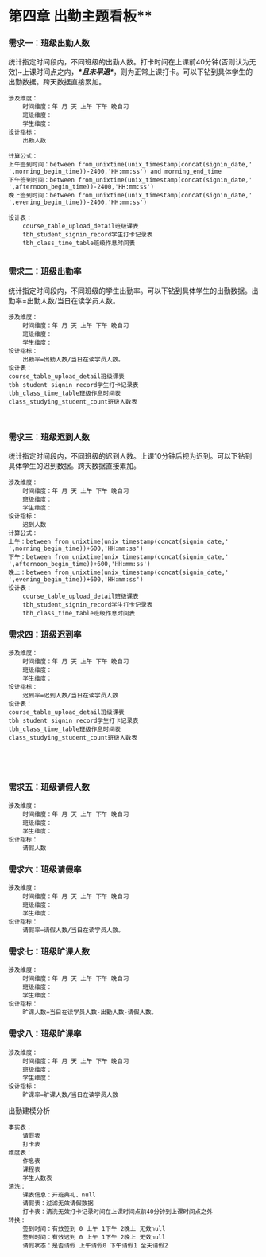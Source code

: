 # 第四章 出勤主题看板**

### 需求一：班级出勤人数

统计指定时间段内，不同班级的出勤人数。打卡时间在上课前40分钟(否则认为无效)~上课时间点之内，***\*且未早退\****，则为正常上课打卡。可以下钻到具体学生的出勤数据。跨天数据直接累加。

```
涉及维度：
    时间维度：年 月 天 上午 下午 晚自习
    班级维度：
    学生维度：
设计指标：
	出勤人数

计算公式：
上午签到时间：between from_unixtime(unix_timestamp(concat(signin_date,' ',morning_begin_time))-2400,'HH:mm:ss') and morning_end_time
下午签到时间：between from_unixtime(unix_timestamp(concat(signin_date,' ',afternoon_begin_time))-2400,'HH:mm:ss')
晚上签到时间：between from_unixtime(unix_timestamp(concat(signin_date,' ',evening_begin_time))-2400,'HH:mm:ss')

设计表：
	course_table_upload_detail班级课表
	tbh_student_signin_record学生打卡记录表
	tbh_class_time_table班级作息时间表


```

### 需求二：**班级出勤率**

统计指定时间段内，不同班级的学生出勤率。可以下钻到具体学生的出勤数据。出勤率=出勤人数/当日在读学员人数。

```
涉及维度：
    时间维度：年 月 天 上午 下午 晚自习
    班级维度：
    学生维度：
设计指标：
	出勤率=出勤人数/当日在读学员人数。
设计表：
course_table_upload_detail班级课表
tbh_student_signin_record学生打卡记录表
tbh_class_time_table班级作息时间表
class_studying_student_count班级人数表

	
```

### 需求三：**班级迟到人数**

统计指定时间段内，不同班级的迟到人数。上课10分钟后视为迟到。可以下钻到具体学生的迟到数据。跨天数据直接累加。

```
涉及维度：
    时间维度：年 月 天 上午 下午 晚自习
    班级维度：
    学生维度：
设计指标：
	迟到人数
计算公式：
上午：between from_unixtime(unix_timestamp(concat(signin_date,' ',morning_begin_time))+600,'HH:mm:ss')
下午：between from_unixtime(unix_timestamp(concat(signin_date,' ',afternoon_begin_time))+600,'HH:mm:ss')
晚上：between from_unixtime(unix_timestamp(concat(signin_date,' ',evening_begin_time))+600,'HH:mm:ss') 
设计表：
	course_table_upload_detail班级课表
	tbh_student_signin_record学生打卡记录表
	tbh_class_time_table班级作息时间表

```

### 需求四：班级迟到率

```
涉及维度：
    时间维度：年 月 天 上午 下午 晚自习
    班级维度：
    学生维度：
设计指标：
	迟到率=迟到人数/当日在读学员人数
设计表：
course_table_upload_detail班级课表
tbh_student_signin_record学生打卡记录表
tbh_class_time_table班级作息时间表
class_studying_student_count班级人数表
	
	

	
```

### 需求五：班级请假人数

```
涉及维度：
    时间维度：年 月 天 上午 下午 晚自习
    班级维度：
    学生维度：
设计指标：
	请假人数

```

### 需求六：班级请假率

```
涉及维度：
    时间维度：年 月 天 上午 下午 晚自习
    班级维度：
    学生维度：
设计指标：
	请假率=请假人数/当日在读学员人数。

```

### 需求七：班级旷课人数

```
涉及维度：
    时间维度：年 月 天 上午 下午 晚自习
    班级维度：
    学生维度：
设计指标：
	旷课人数=当日在读学员人数-出勤人数-请假人数。	

```

### 需求八：班级旷课率	

```
涉及维度：
    时间维度：年 月 天 上午 下午 晚自习
    班级维度：
    学生维度：
设计指标：
	旷课率=旷课人数/当日在读学员人数

```

出勤建模分析

```
事实表：
	请假表
	打卡表
维度表：
	作息表
	课程表
	学生人数表
清洗：
	课表信息：开班典礼、null
	请假表：过滤无效请假数据
	打卡表：清洗无效打卡记录时间在上课时间点前40分钟到上课时间点之外
转换：
	签到时间：有效签到 0 上午 1下午 2晚上 无效null
	签到时间：有效迟到 0 上午 1下午 2晚上 无效null
	请假状态：是否请假 上午请假0 下午请假1 全天请假2
```



